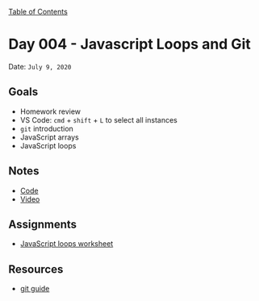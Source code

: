 [Table of Contents](/README.md)

# Day 004 - Javascript Loops and Git

Date: `July 9, 2020`

## Goals
* Homework review
* VS Code: `cmd` + `shift` + `L` to select all instances
* `git` introduction
* JavaScript arrays
* JavaScript loops

## Notes
* [Code](./code)
* [Video](https://www.youtube.com/watch?v=SB-qEYVdvXA)

## Assignments
* [JavaScript loops worksheet](/assignments/js-loops-worksheet)

## Resources
* [git guide](https://rogerdudler.github.io/git-guide/)